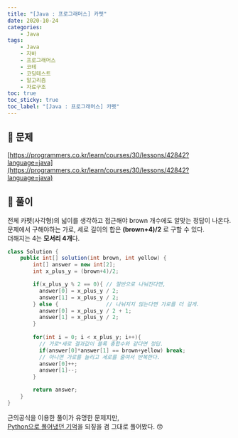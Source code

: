 ```yaml
---
title: "[Java : 프로그래머스] 카펫"
date: 2020-10-24
categories:
    - Java
tags:
    - Java
    - 자바
    - 프로그래머스
    - 코테
    - 코딩테스트
    - 알고리즘
    - 자료구조
toc: true
toc_sticky: true
toc_label: "[Java : 프로그래머스] 카펫"
---
```

## 📝 문제
[https://programmers.co.kr/learn/courses/30/lessons/42842?language=java](https://programmers.co.kr/learn/courses/30/lessons/42842?language=java)

## 🎯 풀이
전체 카펫(사각형)의 넓이를 생각하고 접근해야 brown 개수에도 알맞는 정답이 나온다.  
문제에서 구해야하는 가로, 세로 길이의 합은 **(brown+4)/2** 로 구할 수 있다.  
더해지는 4는 **모서리 4개**다.  

```java
class Solution {
    public int[] solution(int brown, int yellow) {
        int[] answer = new int[2];
        int x_plus_y = (brown+4)/2;

        if(x_plus_y % 2 == 0){ // 절반으로 나눠진다면,
          answer[0] = x_plus_y / 2;
          answer[1] = x_plus_y / 2;
        } else {               // 나눠지지 않는다면 가로를 더 길게.
          answer[0] = x_plus_y / 2 + 1;
          answer[1] = x_plus_y / 2;
        }
        
        for(int i = 0; i < x_plus_y; i++){
          // 가로*세로 결과값이 블록 총합수와 같다면 정답.
          if(answer[0]*answer[1] == brown+yellow) break;
          // 아니면 가로를 늘리고 세로를 줄여서 반복한다.
          answer[0]++;
          answer[1]--;
        }

        return answer;
    }
}
```
  
근의공식을 이용한 풀이가 유명한 문제지만,  
[Python으로 풀어냈던 기억](https://hyeon9mak.github.io/python/Python-프로그래머스-카펫/)을 되짚을 겸 그대로 풀어봤다. 😙  